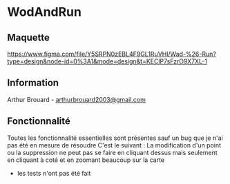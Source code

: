 # WodAndRun

## Maquette
https://www.figma.com/file/Y5SRPN0zEBL4F9GL1RuVHl/Wad-%26-Run?type=design&node-id=0%3A1&mode=design&t=KEClP7sFzrO9X7XL-1
## Information
Arthur Brouard - arthurbrouard2003@gmail.com

## Fonctionnalité
Toutes les fonctionnalité essentielles sont présentes sauf un bug que je n'ai pas été en mesure de résoudre
C'est le suivant : 
La modification d'un point ou la suppression ne peut pas se faire en cliquant dessus mais seulement en cliquant à coté et en zoomant beaucoup sur la carte
- les tests n'ont pas été fait
